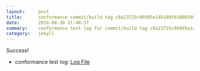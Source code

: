 ```yaml
---
layout:     post
title:      conformance commit/build tag c8a23725c96995e14b180fb3d803992acd9a61d8
date:       2016-08-30 21:40:37
summary:    conformance test log for commit/build tag c8a23725c96995e14b180fb3d803992acd9a61d8.
category:   jekyll
---
```


Success!

- conformance test log: [Log File](http://s3-us-west-2.amazonaws.com/kraken-e2e-logs/conformance/2/build-log.txt)
